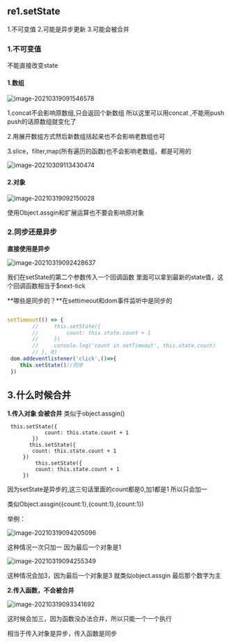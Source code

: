 ## re1.setState

1.不可变值 2.可能是异步更新 3.可能会被合并

### **1.不可变值**

不能直接改变state

#### **1.数组**

![image-20210319091546578](https://i.loli.net/2021/03/19/ZqpvW41CyX2nrwN.png)

1.concat不会影响原数组,只会返回个新数组 所以这里可以用concat ,不能用push push的话原数组就变化了

2.用展开数组方式然后新数组括起来也不会影响老数组也可

3.slice，filter,map(所有遍历的函数)也不会影响老数组，都是可用的

![image-20210309113430474](https://i.loli.net/2021/03/19/KBidnU6XgVT71qN.png)

#### **2.对象**

![image-20210319092150028](https://i.loli.net/2021/03/19/RQrAa8FXZJPO73V.png)

使用Object.assgin和扩展运算也不要会影响原对象

### 2.同步还是异步

**直接使用是异步**

![image-20210319092428637](https://i.loli.net/2021/03/19/W2wFBXNPCr7tf8U.png)

我们在setState的第二个参数传入一个回调函数 里面可以拿到最新的state值，这个回调函数相当于$next-tick

**哪些是同步的？**在settimeout和dom事件监听中是同步的

```js

setTimeout(() => {
        //     this.setState({
        //         count: this.state.count + 1
        //     })
        //     console.log('count in setTimeout', this.state.count)
        // }, 0)
 dom.addeventlistener('click',()=>{
	this.setState()//同步
 })
```

## 3.什么时候合并

**1.传入对象 会被合并** 类似于object.assgin()

```react
 this.setState({
            count: this.state.count + 1
        })
       this.setState({
        count: this.state.count + 1
     })
         this.setState({
         count: this.state.count + 1
     })
```

因为setState是异步的,这三句话里面的count都是0,加1都是1 所以只会加一

类似Object.assgin({count:1},{count:1},{count:1})

举例：

![image-20210319094205096](https://i.loli.net/2021/03/19/ZB2fQGopHKmqN9S.png)

这种情况一次只加一 因为最后一个对象是1

![image-20210319094255349](https://i.loli.net/2021/03/19/jsKGwlD8dYmtJHx.png)

这种情况会加3，因为最后一个对象是3 就类似object.assgin 最后那个数字为主

**2.传入函数，不会被合并**

![image-20210319093341692](https://i.loli.net/2021/03/19/MEtDxqzVpCv1n96.png)

这时候会加三，因为函数没办法合并，所以只能一个一个执行

相当于传入对象是异步，传入函数是同步

